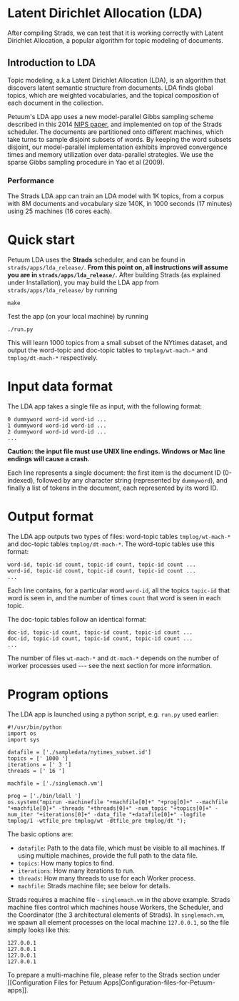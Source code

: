 # Latent Dirichlet Allocation (LDA)

After compiling Strads, we can test that it is working correctly with Latent Dirichlet Allocation, a popular algorithm for topic modeling of documents.

## Introduction to LDA

Topic modeling, a.k.a Latent Dirichlet Allocation (LDA), is an algorithm that discovers latent semantic structure from documents. LDA finds global topics, which are weighted vocabularies, and the topical composition of each document in the collection.

Petuum's LDA app uses a new model-parallel Gibbs sampling scheme described in this 2014 [NIPS paper](http://www.cs.cmu.edu/~epxing/papers/2014/STRADS_NIPS14.pdf), and implemented on top of the Strads scheduler. The documents are partitioned onto different machines, which take turns to sample disjoint subsets of words. By keeping the word subsets disjoint, our model-parallel implementation exhibits improved convergence times and memory utilization over data-parallel strategies. We use the sparse Gibbs sampling procedure in Yao et al (2009).

### Performance 

The Strads LDA app can train an LDA model with 1K topics, from a corpus with 8M documents and vocabulary size 140K, in 1000 seconds (17 minutes) using 25 machines (16 cores each).

# Quick start

Petuum LDA uses the **Strads** scheduler, and can be found in `strads/apps/lda_release/`. **From this point on, all instructions will assume you are in `strads/apps/lda_release/`.** After building Strads (as explained under Installation), you may build the LDA app from `strads/apps/lda_release/` by running

```
make
```

Test the app (on your local machine) by running

```
./run.py
```

This will learn 1000 topics from a small subset of the NYtimes dataset, and output the word-topic and doc-topic tables to `tmplog/wt-mach-*` and `tmplog/dt-mach-*` respectively.

# Input data format

The LDA app takes a single file as input, with the following format:

```
0 dummyword word-id word-id ...
1 dummyword word-id word-id ...
2 dummyword word-id word-id ...
...
```

**Caution: the input file must use UNIX line endings. Windows or Mac line endings will cause a crash.**

Each line represents a single document: the first item is the document ID (0-indexed), followed by any character string (represented by `dummyword`), and finally a list of tokens in the document, each represented by its word ID.

# Output format

The LDA app outputs two types of files: word-topic tables `tmplog/wt-mach-*` and doc-topic tables `tmplog/dt-mach-*`. The word-topic tables use this format:

```
word-id, topic-id count, topic-id count, topic-id count ...
word-id, topic-id count, topic-id count, topic-id count ...
...
```

Each line contains, for a particular word `word-id`, all the topics `topic-id` that word is seen in, and the number of times `count` that word is seen in each topic.

The doc-topic tables follow an identical format:

```
doc-id, topic-id count, topic-id count, topic-id count ...
doc-id, topic-id count, topic-id count, topic-id count ...
...
```

The number of files `wt-mach-*` and `dt-mach-*` depends on the number of worker processes used --- see the next section for more information.

# Program options

The LDA app is launched using a python script, e.g. `run.py` used earlier:

```
#!/usr/bin/python
import os
import sys

datafile = ['./sampledata/nytimes_subset.id']
topics = [' 1000 ']
iterations = [' 3 ']
threads = [' 16 ']

machfile = ['./singlemach.vm']

prog = ['./bin/ldall ']
os.system("mpirun -machinefile "+machfile[0]+" "+prog[0]+" --machfile "+machfile[0]+" -threads "+threads[0]+" -num_topic "+topics[0]+" -num_iter "+iterations[0]+" -data_file "+datafile[0]+" -logfile tmplog/1 -wtfile_pre tmplog/wt -dtfile_pre tmplog/dt ");
```

The basic options are:
* `datafile`: Path to the data file, which must be visible to all machines. If using multiple machines, provide the full path to the data file.
* `topics`: How many topics to find.
* `iterations`: How many iterations to run.
* `threads`: How many threads to use for each Worker process.
* `machfile`: Strads machine file; see below for details.

Strads requires a machine file - `singlemach.vm` in the above example. Strads machine files control which machines house Workers, the Scheduler, and the Coordinator (the 3 architectural elements of Strads). In `singlemach.vm`, we spawn all element processes on the local machine `127.0.0.1`, so the file simply looks like this:

```
127.0.0.1
127.0.0.1
127.0.0.1
127.0.0.1
```

To prepare a multi-machine file, please refer to the Strads section under [[Configuration Files for Petuum Apps|Configuration-files-for-Petuum-apps]].
